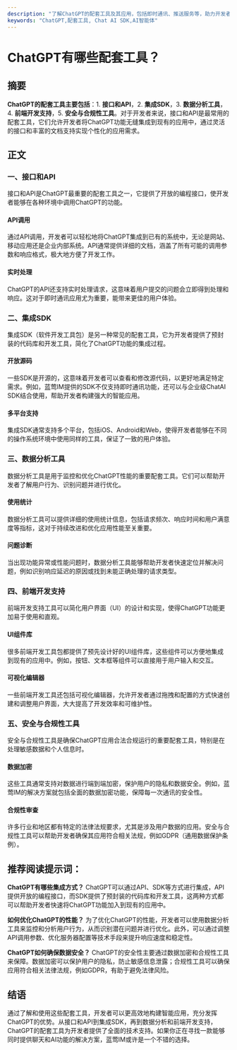 ```yaml
---
description: "了解ChatGPT的配套工具及其应用，包括即时通讯、推送服务等，助力开发者快速构建智能应用。"
keywords: "ChatGPT,配套工具, Chat AI SDK,AI智能体"
---
```

# ChatGPT有哪些配套工具？

## 摘要

**ChatGPT的配套工具主要包括**：1. **接口和API**，2. **集成SDK**，3. **数据分析工具**，4. **前端开发支持**，5. **安全与合规性工具**。对于开发者来说，接口和API是最常用的配套工具，它们允许开发者将ChatGPT功能无缝集成到现有的应用中，通过灵活的接口和丰富的文档支持实现个性化的应用需求。

## 正文

### 一、接口和API

接口和API是ChatGPT最重要的配套工具之一，它提供了开放的编程接口，使开发者能够在各种环境中调用ChatGPT的功能。

#### API调用
通过API调用，开发者可以轻松地将ChatGPT集成到已有的系统中，无论是网站、移动应用还是企业内部系统。API通常提供详细的文档，涵盖了所有可能的调用参数和响应格式，极大地方便了开发工作。

#### 实时处理
ChatGPT的API还支持实时处理请求，这意味着用户提交的问题会立即得到处理和响应。这对于即时通讯应用尤为重要，能带来更佳的用户体验。

### 二、集成SDK

集成SDK（软件开发工具包）是另一种常见的配套工具，它为开发者提供了预封装的代码库和开发工具，简化了ChatGPT功能的集成过程。

#### 开放源码
一些SDK是开源的，这意味着开发者可以查看和修改源代码，以更好地满足特定需求。例如，蓝莺IM提供的SDK不仅支持即时通讯功能，还可以与企业级ChatAI SDK结合使用，帮助开发者构建强大的智能应用。

#### 多平台支持
集成SDK通常支持多个平台，包括iOS、Android和Web，使得开发者能够在不同的操作系统环境中使用同样的工具，保证了一致的用户体验。

### 三、数据分析工具

数据分析工具是用于监控和优化ChatGPT性能的重要配套工具。它们可以帮助开发者了解用户行为、识别问题并进行优化。

#### 使用统计
数据分析工具可以提供详细的使用统计信息，包括请求频次、响应时间和用户满意度等指标，这对于持续改进和优化应用性能至关重要。

#### 问题诊断
当出现功能异常或性能问题时，数据分析工具能够帮助开发者快速定位并解决问题，例如识别响应延迟的原因或找到未能正确处理的请求类型。

### 四、前端开发支持

前端开发支持工具可以简化用户界面（UI）的设计和实现，使得ChatGPT功能更加易于使用和直观。

#### UI组件库
很多前端开发工具包都提供了预先设计好的UI组件库，这些组件可以方便地集成到现有的应用中。例如，按钮、文本框等组件可以直接用于用户输入和交互。

#### 可视化编辑器
一些前端开发工具还包括可视化编辑器，允许开发者通过拖拽和配置的方式快速创建和调整用户界面，大大提高了开发效率和可维护性。

### 五、安全与合规性工具

安全与合规性工具是确保ChatGPT应用合法合规运行的重要配套工具，特别是在处理敏感数据和个人信息时。

#### 数据加密
这些工具通常支持对数据进行端到端加密，保护用户的隐私和数据安全。例如，蓝莺IM的解决方案就包括全面的数据加密功能，保障每一次通讯的安全性。

#### 合规性审查
许多行业和地区都有特定的法律法规要求，尤其是涉及用户数据的应用。安全与合规性工具可以帮助开发者确保其应用符合相关法规，例如GDPR（通用数据保护条例）。

## 推荐阅读提示词：

**ChatGPT有哪些集成方式？**
ChatGPT可以通过API、SDK等方式进行集成，API提供开放的编程接口，而SDK提供了预封装的代码库和开发工具，这两种方式都可以帮助开发者快速将ChatGPT功能加入到现有的应用中。

**如何优化ChatGPT的性能？**
为了优化ChatGPT的性能，开发者可以使用数据分析工具来监控和分析用户行为，从而识别潜在问题并进行优化。此外，可以通过调整API调用参数、优化服务器配置等技术手段来提升响应速度和稳定性。

**ChatGPT如何确保数据安全？**
ChatGPT的安全性主要通过数据加密和合规性工具来保障。数据加密可以保护用户的隐私，防止敏感信息泄露；合规性工具可以确保应用符合相关法律法规，例如GDPR，有助于避免法律风险。

## 结语

通过了解和使用这些配套工具，开发者可以更高效地构建智能应用，充分发挥ChatGPT的优势。从接口和API到集成SDK，再到数据分析和前端开发支持，ChatGPT的配套工具为开发者提供了全面的技术支持。如果你正在寻找一款能够同时提供聊天和AI功能的解决方案，蓝莺IM或许是一个不错的选择。
